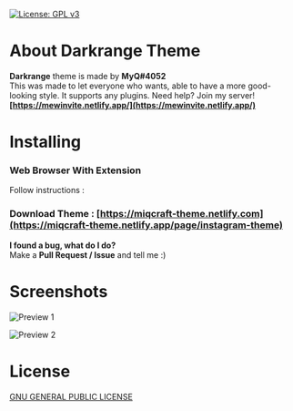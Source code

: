[![License: GPL v3](https://img.shields.io/badge/License-GPLv3-blue.svg)](https://www.gnu.org/licenses/gpl-3.0)

# About Darkrange Theme
**Darkrange** theme is made by **MyQ#4052**<br>
This was made to let everyone who wants, able to have a more good-looking style. It supports any plugins.
Need help? Join my server! **[https://mewinvite.netlify.app/](https://mewinvite.netlify.app/)**

# Installing
### Web Browser With Extension
Follow instructions :
### Download Theme : [https://miqcraft-theme.netlify.com](https://miqcraft-theme.netlify.app/page/instagram-theme)

**I found a bug, what do I do?**<br>Make a **Pull Request / Issue** and tell me :)

# Screenshots
![Preview 1](https://miqcraft-theme.netlify.app/assets/img/classroom1.jpg)

![Preview 2](https://miqcraft-theme.netlify.app/assets/img/classroom2.jpg)


# License
[ GNU GENERAL PUBLIC LICENSE ](https://github.com/MIQCRAFT/Darkrange-GoogleClassroom-Theme/blob/main/LICENSE)
